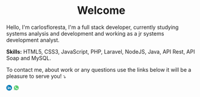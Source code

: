 <h1 style="text-align: center">Welcome</h1>

<p style="text-align: left"> 
  Hello, I'm carlosfloresta, I'm a full stack developer, currently studying systems analysis and development and working as a jr systems development analyst.
</p>

<p style="text-align: left">
  <strong>Skills:</strong> HTML5, CSS3, JavaScript, PHP, Laravel, NodeJS, Java, API Rest, API Soap and MySQL.
</p>

<p style="text-align: left">
To contact me, about work or any questions use the links below it will be a pleasure to serve you! ⤵️
</p>

<p style="text-align: left">
  <a target="_blank"  href="https://www.linkedin.com/in/carlos-henrique-costa/" alt="Linkedin">
  <img width="3%" src="images/linkedin.png"/></a>

  <a target="_blank"  href="https://api.whatsapp.com/send?phone=5511955516719&text=Oi%2C%20vim%20pelo%20github" alt="Linkedin">
  <img width="3%" src="images/whatsapp.png"/></a>
</p>  
